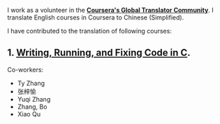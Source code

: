 I work as a volunteer in the **[Coursera's Global Translator Community](https://coursera.community/gtc-news-announcements-17/join-the-coursera-global-translator-community-45)**. I translate English courses in Coursera to Chinese (Simplified). 

I have contributed to the translation of following courses:

## 1. [Writing, Running, and Fixing Code in C](https://www.coursera.org/learn/writing-running-fixing-code).

Co-workers:
- Ty Zhang
- 张梓愉
- Yuqi Zhang
- Zhang, Bo
- Xiao Qu
  

